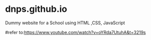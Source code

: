 # dnps.github.io
Dummy website for a School using HTML ,CSS, JavaScript



#refer to:https://www.youtube.com/watch?v=oYRda7UtuhA&t=3219s

